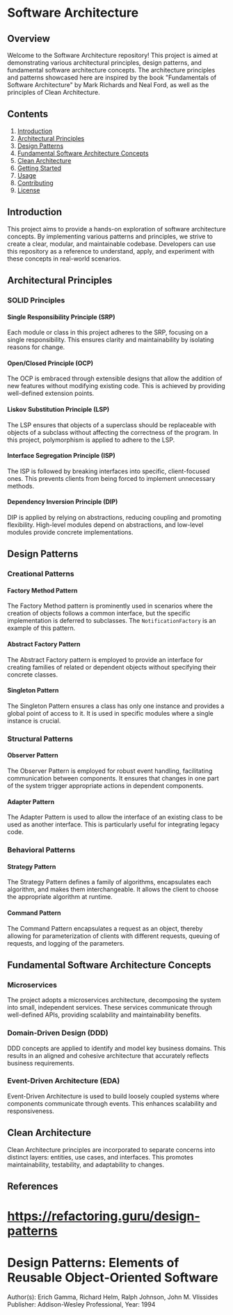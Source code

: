 # Software Architecture

## Overview

Welcome to the Software Architecture repository! This project is aimed at demonstrating various architectural principles, design patterns, and fundamental software architecture concepts. The architecture principles and patterns showcased here are inspired by the book "Fundamentals of Software Architecture" by Mark Richards and Neal Ford, as well as the principles of Clean Architecture.

## Contents

1. [Introduction](#introduction)
2. [Architectural Principles](#architectural-principles)
3. [Design Patterns](#design-patterns)
4. [Fundamental Software Architecture Concepts](#fundamental-software-architecture-concepts)
5. [Clean Architecture](#clean-architecture)
6. [Getting Started](#getting-started)
7. [Usage](#usage)
8. [Contributing](#contributing)
9. [License](#license)

## Introduction

This project aims to provide a hands-on exploration of software architecture concepts. By implementing various patterns and principles, we strive to create a clear, modular, and maintainable codebase. Developers can use this repository as a reference to understand, apply, and experiment with these concepts in real-world scenarios.

## Architectural Principles

### SOLID Principles

#### Single Responsibility Principle (SRP)

Each module or class in this project adheres to the SRP, focusing on a single responsibility. This ensures clarity and maintainability by isolating reasons for change.

#### Open/Closed Principle (OCP)

The OCP is embraced through extensible designs that allow the addition of new features without modifying existing code. This is achieved by providing well-defined extension points.

#### Liskov Substitution Principle (LSP)

The LSP ensures that objects of a superclass should be replaceable with objects of a subclass without affecting the correctness of the program. In this project, polymorphism is applied to adhere to the LSP.

#### Interface Segregation Principle (ISP)

The ISP is followed by breaking interfaces into specific, client-focused ones. This prevents clients from being forced to implement unnecessary methods. 

#### Dependency Inversion Principle (DIP)

DIP is applied by relying on abstractions, reducing coupling and promoting flexibility. High-level modules depend on abstractions, and low-level modules provide concrete implementations.

## Design Patterns

### Creational Patterns

#### Factory Method Pattern

The Factory Method pattern is prominently used in scenarios where the creation of objects follows a common interface, but the specific implementation is deferred to subclasses. The `NotificationFactory` is an example of this pattern.

#### Abstract Factory Pattern

The Abstract Factory pattern is employed to provide an interface for creating families of related or dependent objects without specifying their concrete classes. 

#### Singleton Pattern

The Singleton Pattern ensures a class has only one instance and provides a global point of access to it. It is used in specific modules where a single instance is crucial.

### Structural Patterns

#### Observer Pattern

The Observer Pattern is employed for robust event handling, facilitating communication between components. It ensures that changes in one part of the system trigger appropriate actions in dependent components.

#### Adapter Pattern

The Adapter Pattern is used to allow the interface of an existing class to be used as another interface. This is particularly useful for integrating legacy code.

### Behavioral Patterns

#### Strategy Pattern

The Strategy Pattern defines a family of algorithms, encapsulates each algorithm, and makes them interchangeable. It allows the client to choose the appropriate algorithm at runtime.

#### Command Pattern

The Command Pattern encapsulates a request as an object, thereby allowing for parameterization of clients with different requests, queuing of requests, and logging of the parameters.

## Fundamental Software Architecture Concepts

### Microservices

The project adopts a microservices architecture, decomposing the system into small, independent services. These services communicate through well-defined APIs, providing scalability and maintainability benefits.

### Domain-Driven Design (DDD)

DDD concepts are applied to identify and model key business domains. This results in an aligned and cohesive architecture that accurately reflects business requirements.

### Event-Driven Architecture (EDA)

Event-Driven Architecture is used to build loosely coupled systems where components communicate through events. This enhances scalability and responsiveness.

## Clean Architecture

Clean Architecture principles are incorporated to separate concerns into distinct layers: entities, use cases, and interfaces. This promotes maintainability, testability, and adaptability to changes.


## References
# https://refactoring.guru/design-patterns

# Design Patterns: Elements of Reusable Object-Oriented Software
Author(s): Erich Gamma, Richard Helm, Ralph Johnson, John M. Vlissides
Publisher: Addison-Wesley Professional, Year: 1994



